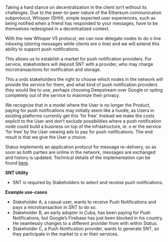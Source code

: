 Taking a hard stance on decentralization in the client isn’t without its
challenges. Due to the peer-to-peer nature of the Ethereum communication
subprotocol, Whisper (SHH), simple expected user experiences, such as
being notified when a friend has responded to your messages, have to be
themselves redesigned in a decentralized context.

With the new Whisper V5 protocol, we can now delegate nodes to do o line
inboxing (storing messages while clients are o line) and we will extend
this ability to support push notifications.

This allows us to establish a market for push notification providers.
For service, stakeholders will deposit SNT with a provider, who may
charge microtransactions for notification and storage.

This a ords stakeholders the right to choose which nodes in the network
will provide the service for them, and what kind of push notification
providers they would like to use, perhaps choosing Deepstream over
Google or opting completely out of the service to maximize their
privacy.

We recognize that in a model where the User is no longer the Product,
paying for push notifications may initially seem like a hurdle, as Users
in existing platforms currently get this ‘for free’. Instead we make the
costs explicit to the User and don’t exclude possibilities where a push
notification node could build a business on top of the infrastructure,
ie. o er the service ‘for free’ by the User viewing ads to pay for push
notifications. The end result is that we give the User a choice.

Status implements an application protocol for message re-delivery, so as
soon as both parties are online in the network, messages are exchanged
and history is updated. Technical details of the implementation can be
found
[here](https://github.com/status-im/status-go/wiki/Whisper-Push-Notifications).

**SNT Utility**

  - SNT is required by Stakeholders to select and receive push
    notifications.

**Example use-cases**

  - Stakeholder A, a casual user, wants to receive Push Notifications
    and pays a microtransaction in SNT to do so.
  - Stakeholder B, an early adopter in Cuba, has been paying for Push
    Notifications, but Google’s Firebase has just been blocked in his
    country. He seamlessly changes to a different provider from with
    within Status.
  - Stakeholder C, a Push Notification provider, wants to generate SNT,
    so they participate in the market to o er their services.
